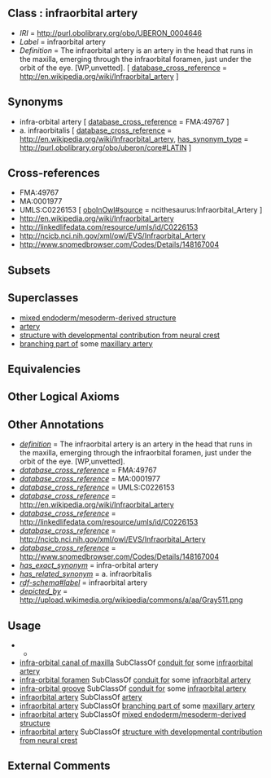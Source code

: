 
## Class : infraorbital artery

 * *IRI* = http://purl.obolibrary.org/obo/UBERON_0004646
 * *Label* = infraorbital artery
 * *Definition* = The infraorbital artery is an artery in the head that runs in the maxilla, emerging through the infraorbital foramen, just under the orbit of the eye. [WP,unvetted]. [ [database_cross_reference](../../ef/oboInOwl#hasDbXref.md) = http://en.wikipedia.org/wiki/Infraorbital_artery ]

## Synonyms

 * infra-orbital artery [ [database_cross_reference](../../ef/oboInOwl#hasDbXref.md) = FMA:49767 ]
 * a. infraorbitalis [ [database_cross_reference](../../ef/oboInOwl#hasDbXref.md) = http://en.wikipedia.org/wiki/Infraorbital_artery, [has_synonym_type](../../pe/oboInOwl#hasSynonymType.md) = http://purl.obolibrary.org/obo/uberon/core#LATIN ]

## Cross-references

 * FMA:49767
 * MA:0001977
 * UMLS:C0226153 [ [oboInOwl#source](../../ce/oboInOwl#source.md) = ncithesaurus:Infraorbital_Artery ]
 * http://en.wikipedia.org/wiki/Infraorbital_artery
 * http://linkedlifedata.com/resource/umls/id/C0226153
 * http://ncicb.nci.nih.gov/xml/owl/EVS/Infraorbital_Artery
 * http://www.snomedbrowser.com/Codes/Details/148167004

## Subsets


## Superclasses

 * [mixed endoderm/mesoderm-derived structure](../../UBERON/77/UBERON_0000077.md)
 * [artery](../../UBERON/37/UBERON_0001637.md)
 * [structure with developmental contribution from neural crest](../../UBERON/14/UBERON_0010314.md)
 * [branching part of](../../RO/80/RO_0002380.md) some [maxillary artery](../../UBERON/16/UBERON_0001616.md)

## Equivalencies


## Other Logical Axioms


## Other Annotations

 * *[definition](../../IAO/15/IAO_0000115.md)* = The infraorbital artery is an artery in the head that runs in the maxilla, emerging through the infraorbital foramen, just under the orbit of the eye. [WP,unvetted].
 * *[database_cross_reference](../../ef/oboInOwl#hasDbXref.md)* = FMA:49767
 * *[database_cross_reference](../../ef/oboInOwl#hasDbXref.md)* = MA:0001977
 * *[database_cross_reference](../../ef/oboInOwl#hasDbXref.md)* = UMLS:C0226153
 * *[database_cross_reference](../../ef/oboInOwl#hasDbXref.md)* = http://en.wikipedia.org/wiki/Infraorbital_artery
 * *[database_cross_reference](../../ef/oboInOwl#hasDbXref.md)* = http://linkedlifedata.com/resource/umls/id/C0226153
 * *[database_cross_reference](../../ef/oboInOwl#hasDbXref.md)* = http://ncicb.nci.nih.gov/xml/owl/EVS/Infraorbital_Artery
 * *[database_cross_reference](../../ef/oboInOwl#hasDbXref.md)* = http://www.snomedbrowser.com/Codes/Details/148167004
 * *[has_exact_synonym](../../ym/oboInOwl#hasExactSynonym.md)* = infra-orbital artery
 * *[has_related_synonym](../../ym/oboInOwl#hasRelatedSynonym.md)* = a. infraorbitalis
 * *[rdf-schema#label](../../el/rdf-schema#label.md)* = infraorbital artery
 * *[depicted_by](../../depicted/by/depicted_by.md)* = http://upload.wikimedia.org/wikipedia/commons/a/aa/Gray511.png

## Usage

 * -
 * [infra-orbital canal of maxilla](../../UBERON/45/UBERON_0011245.md) SubClassOf [conduit for](../../core#conduit/or/core#conduit_for.md) some [infraorbital artery](../../UBERON/46/UBERON_0004646.md)
 * [infra-orbital foramen](../../UBERON/07/UBERON_0018407.md) SubClassOf [conduit for](../../core#conduit/or/core#conduit_for.md) some [infraorbital artery](../../UBERON/46/UBERON_0004646.md)
 * [infra-orbital groove](../../UBERON/09/UBERON_0018409.md) SubClassOf [conduit for](../../core#conduit/or/core#conduit_for.md) some [infraorbital artery](../../UBERON/46/UBERON_0004646.md)
 * [infraorbital artery](../../UBERON/46/UBERON_0004646.md) SubClassOf [artery](../../UBERON/37/UBERON_0001637.md)
 * [infraorbital artery](../../UBERON/46/UBERON_0004646.md) SubClassOf [branching part of](../../RO/80/RO_0002380.md) some [maxillary artery](../../UBERON/16/UBERON_0001616.md)
 * [infraorbital artery](../../UBERON/46/UBERON_0004646.md) SubClassOf [mixed endoderm/mesoderm-derived structure](../../UBERON/77/UBERON_0000077.md)
 * [infraorbital artery](../../UBERON/46/UBERON_0004646.md) SubClassOf [structure with developmental contribution from neural crest](../../UBERON/14/UBERON_0010314.md)

## External Comments

